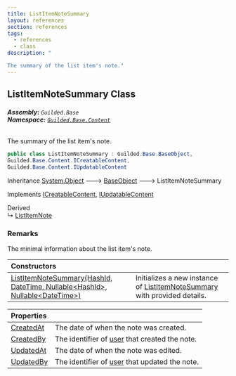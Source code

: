 ```yaml
---
title: ListItemNoteSummary
layout: references
section: references
tags:
  - references
  - class
description: "

The summary of the list item's note."
---
```


## ListItemNoteSummary Class
###### **Assembly:** `Guilded.Base`<br/>**Namespace:** [`Guilded.Base.Content`](Guilded.Base.Content.md 'Guilded.Base.Content')

The summary of the list item's note.

```csharp
public class ListItemNoteSummary : Guilded.Base.BaseObject,
Guilded.Base.Content.ICreatableContent,
Guilded.Base.Content.IUpdatableContent
```

Inheritance [System.Object](https://docs.microsoft.com/en-us/dotnet/api/System.Object 'System.Object') &#129106; [BaseObject](BaseObject.md 'Guilded.Base.BaseObject') &#129106; ListItemNoteSummary

Implements [ICreatableContent](ICreatableContent.md 'Guilded.Base.Content.ICreatableContent'), [IUpdatableContent](IUpdatableContent.md 'Guilded.Base.Content.IUpdatableContent')

Derived  
&#8627; [ListItemNote](ListItemNote.md 'Guilded.Base.Content.ListItemNote')

### Remarks
  
The minimal information about the list item's note.

| Constructors | |
| :--- | :--- |
| [ListItemNoteSummary(HashId, DateTime, Nullable&lt;HashId&gt;, Nullable&lt;DateTime&gt;)](ListItemNoteSummary.ListItemNoteSummary(HashId,DateTime,Nullable_HashId_,Nullable_DateTime_).md 'Guilded.Base.Content.ListItemNoteSummary.ListItemNoteSummary(Guilded.Base.HashId, System.DateTime, System.Nullable<Guilded.Base.HashId>, System.Nullable<System.DateTime>)') | Initializes a new instance of [ListItemNoteSummary](ListItemNoteSummary.md 'Guilded.Base.Content.ListItemNoteSummary') with provided details. |

| Properties | |
| :--- | :--- |
| [CreatedAt](ListItemNoteSummary.CreatedAt.md 'Guilded.Base.Content.ListItemNoteSummary.CreatedAt') | The date of when the note was created. |
| [CreatedBy](ListItemNoteSummary.CreatedBy.md 'Guilded.Base.Content.ListItemNoteSummary.CreatedBy') | The identifier of [user](User.md 'Guilded.Base.Users.User') that created the note. |
| [UpdatedAt](ListItemNoteSummary.UpdatedAt.md 'Guilded.Base.Content.ListItemNoteSummary.UpdatedAt') | The date of when the note was edited. |
| [UpdatedBy](ListItemNoteSummary.UpdatedBy.md 'Guilded.Base.Content.ListItemNoteSummary.UpdatedBy') | The identifier of [user](User.md 'Guilded.Base.Users.User') that updated the note. |
